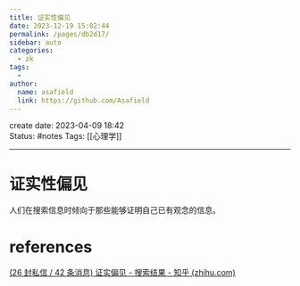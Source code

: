 ```yaml
---
title: 证实性偏见
date: 2023-12-19 15:02:44
permalink: /pages/db2d17/
sidebar: auto
categories:
  - zk
tags:
  - 
author: 
  name: asafield
  link: https://github.com/Asafield
---
```


create date: 2023-04-09 18:42  
Status: #notes
Tags: [[心理学]]

---

# 证实性偏见
人们在搜索信息时倾向于那些能够证明自己已有观念的信息。
# references
[(26 封私信 / 42 条消息) 证实偏见 - 搜索结果 - 知乎 (zhihu.com)](https://www.zhihu.com/search?q=%E8%AF%81%E5%AE%9E%E5%81%8F%E8%A7%81&search_source=Entity&type=content)